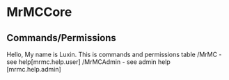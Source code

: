 # MrMCCore

## Commands/Permissions
Hello, My name is Luxin.
This is commands and permissions table
/MrMC - see help[mrmc.help.user]
/MrMCAdmin - see admin help [mrmc.help.admin]
